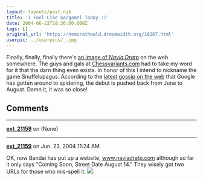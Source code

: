 ```yaml
---
layout: layouts/post.njk
title: 'I Feel Like Gargamel Today :)'
date: 2004-06-22T18:36:00.000Z
tags: []
original_url: 'https://nemorathwald.dreamwidth.org/10267.html'
userpic: ../userpics/_.jpg
---
```

Finally, finally, finally there's [an image of _Navia Dratp_](http://www.gamus.com/itemdetail.asp?itemnum=GBAN14141) on the web somewhere. The guys and gals at [Chessvariants.com](http://www.chessvariants.com) had to take my word for it that the darn thing even exists. In honor of this I intend to nickname the game Snuffelupagus. According to the [latest gossip on the web](http://www.animex.com/resources/news/index.cfm?fa=detail&newsid=2740) that Google has gotten around to spidering, the debut is pushed back from June to August. Damn it, it was so close!

## Comments

---

**[ext_21159](https://www.dreamwidth.org/users/ext_21159)** on (None)



---

**[ext_21159](https://www.dreamwidth.org/users/ext_21159)** on Jun. 23, 2004 11:24 AM

OK, now Bandai has put up a website, www.naviadratp.com although so far it only says "Coming Soon, Street Date August 14." They wisely got two URLs for those who mis-spell it. ![](http://westfield2.com/wow/art/large/gm028.jpg)
